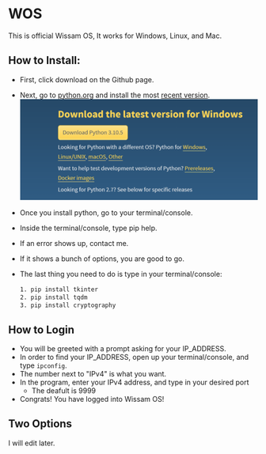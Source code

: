 # WOS
This is official Wissam OS, It works for Windows, Linux, and Mac.

## How to Install:
- First, click download on the Github page.
- Next, go to [python.org](python.org) and install the most [recent version](python.org/downloads).
![Version 3.10.5](PythonRecent.png)

- Once you install python, go to your terminal/console.
- Inside the terminal/console, type pip help.
- If an error shows up, contact me.
- If it shows a bunch of options, you are good to go.
- The last thing you need to do is type in your terminal/console:
  ```
  1. pip install tkinter
  2. pip install tqdm
  3. pip install cryptography
  ```
 
## How to Login
- You will be greeted with a prompt asking for your IP_ADDRESS.
- In order to find your IP_ADDRESS, open up your terminal/console, and type `ipconfig`.
- The number next to "IPv4" is what you want.
- In the program, enter your IPv4 address, and type in your desired port
  - The deafult is 9999
- Congrats! You have logged into Wissam OS!

## Two Options
I will edit later.
